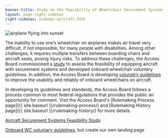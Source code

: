 ```yaml
---
banner-title: Study on the Feasibility of Wheelchair Securement Systems on Aircraft
layout: page-right-sidenav
right-sidenav: sidenav-aircraft.html
---
```


<img src="{{site.baseurl}}/images/stock/aircraft.jpg" alt="airplane flying into sunset" class="img-right shadow radius-lg" />

The inability to use one’s wheelchair on airplanes makes air travel very difficult, if not impossible, for many people with disabilities. Among other challenges, it requires multiple transfers between boarding chairs and aircraft seats, posing injury risks. To address these challenges, the Access Board commissioned a [study](https://www.access-board.gov/aircraft/) to assess the feasibility of equipping aircraft with securement systems and developed onboard wheelchair voluntary guidelines.  In addition, the Access Board is developing [volunatry guidelines](https://www.federalregister.gov/documents/2019/08/20/2019-17873/advisory-guidelines-for-aircraft-onboard-wheelchairs) to improve the usability and reliably of onboard wheelchairs on aircraft.

In developing its guidelines and standards, the Access Board follows a process common to most federal regulations that provides the public an opportunity for comment. Visit the Access Board's [Rulemaking Process page]({{ site.baseurl }}/rulemaking-process/) and [Rulemaking History page]({{ site.baseurl }}/rulemaking-history/) for more details.

[Aircraft Securement Systems Feasibility Study](https://www.access-board.gov/aircraft/)

[Onboard WC voluntary guidelines](https://www.federalregister.gov/documents/2019/08/20/2019-17873/advisory-guidelines-for-aircraft-onboard-wheelchairs), but create our own landing page
